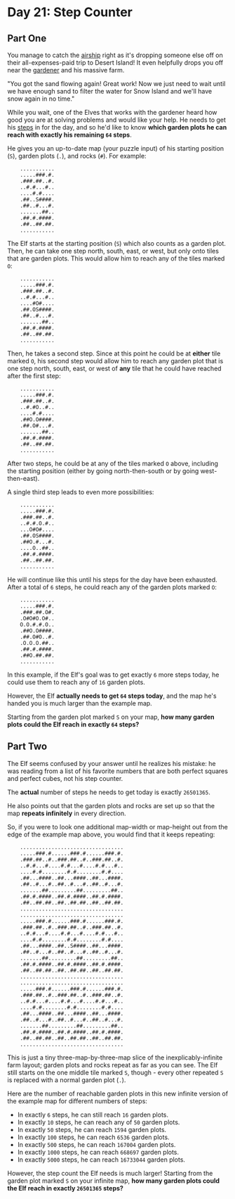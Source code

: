 # Day 21: Step Counter

## Part One

You manage to catch the [airship](../day-07/) right as it's dropping someone else
off on their all-expenses-paid trip to Desert Island! It even helpfully
drops you off near the [gardener](../day-05/) and his massive farm.

"You got the sand flowing again! Great work! Now we just need to wait
until we have enough sand to filter the water for Snow Island and we'll
have snow again in no time."

While you wait, one of the Elves that works with the gardener heard how
good you are at solving problems and would like your help. He needs to
get his [steps](https://en.wikipedia.org/wiki/Pedometer) in for the day,
and so he'd like to know **which garden plots he can reach with exactly
his remaining `64` steps**.

He gives you an up-to-date map (your puzzle input) of his starting
position (`S`), garden plots (`.`), and rocks (`#`). For example:

```
    ...........
    .....###.#.
    .###.##..#.
    ..#.#...#..
    ....#.#....
    .##..S####.
    .##..#...#.
    .......##..
    .##.#.####.
    .##..##.##.
    ...........
```

The Elf starts at the starting position (`S`) which also counts as a
garden plot. Then, he can take one step north, south, east, or west, but
only onto tiles that are garden plots. This would allow him to reach any
of the tiles marked `O`:

```
    ...........
    .....###.#.
    .###.##..#.
    ..#.#...#..
    ....#O#....
    .##.OS####.
    .##..#...#.
    .......##..
    .##.#.####.
    .##..##.##.
    ...........
```

Then, he takes a second step. Since at this point he could be at
**either** tile marked `O`, his second step would allow him to reach any
garden plot that is one step north, south, east, or west of **any** tile
that he could have reached after the first step:

```
    ...........
    .....###.#.
    .###.##..#.
    ..#.#O..#..
    ....#.#....
    .##O.O####.
    .##.O#...#.
    .......##..
    .##.#.####.
    .##..##.##.
    ...........
```

After two steps, he could be at any of the tiles marked `O` above,
including the starting position (either by going north-then-south or by
going west-then-east).

A single third step leads to even more possibilities:

```
    ...........
    .....###.#.
    .###.##..#.
    ..#.#.O.#..
    ...O#O#....
    .##.OS####.
    .##O.#...#.
    ....O..##..
    .##.#.####.
    .##..##.##.
    ...........
```

He will continue like this until his steps for the day have been
exhausted. After a total of `6` steps, he could reach any of the garden
plots marked `O`:

```
    ...........
    .....###.#.
    .###.##.O#.
    .O#O#O.O#..
    O.O.#.#.O..
    .##O.O####.
    .##.O#O..#.
    .O.O.O.##..
    .##.#.####.
    .##O.##.##.
    ...........
```

In this example, if the Elf's goal was to get exactly `6` more steps
today, he could use them to reach any of `16` garden plots.

However, the Elf **actually needs to get `64` steps today**, and the map
he's handed you is much larger than the example map.

Starting from the garden plot marked `S` on your map, **how many garden
plots could the Elf reach in exactly `64` steps?**

## Part Two

The Elf seems confused by your answer until he realizes his mistake: he
was reading from a list of his favorite numbers that are both perfect
squares and perfect cubes, not his step counter.

The **actual** number of steps he needs to get today is exactly
`26501365`.

He also points out that the garden plots and rocks are set up so that
the map **repeats infinitely** in every direction.

So, if you were to look one additional map-width or map-height out from
the edge of the example map above, you would find that it keeps
repeating:

```
    .................................
    .....###.#......###.#......###.#.
    .###.##..#..###.##..#..###.##..#.
    ..#.#...#....#.#...#....#.#...#..
    ....#.#........#.#........#.#....
    .##...####..##...####..##...####.
    .##..#...#..##..#...#..##..#...#.
    .......##.........##.........##..
    .##.#.####..##.#.####..##.#.####.
    .##..##.##..##..##.##..##..##.##.
    .................................
    .................................
    .....###.#......###.#......###.#.
    .###.##..#..###.##..#..###.##..#.
    ..#.#...#....#.#...#....#.#...#..
    ....#.#........#.#........#.#....
    .##...####..##..S####..##...####.
    .##..#...#..##..#...#..##..#...#.
    .......##.........##.........##..
    .##.#.####..##.#.####..##.#.####.
    .##..##.##..##..##.##..##..##.##.
    .................................
    .................................
    .....###.#......###.#......###.#.
    .###.##..#..###.##..#..###.##..#.
    ..#.#...#....#.#...#....#.#...#..
    ....#.#........#.#........#.#....
    .##...####..##...####..##...####.
    .##..#...#..##..#...#..##..#...#.
    .......##.........##.........##..
    .##.#.####..##.#.####..##.#.####.
    .##..##.##..##..##.##..##..##.##.
    .................................
```

This is just a tiny three-map-by-three-map slice of the
inexplicably-infinite farm layout; garden plots and rocks repeat as far
as you can see. The Elf still starts on the one middle tile marked `S`,
though - every other repeated `S` is replaced with a normal garden plot
(`.`).

Here are the number of reachable garden plots in this new infinite
version of the example map for different numbers of steps:

- In exactly `6` steps, he can still reach `16` garden plots.
- In exactly `10` steps, he can reach any of `50` garden plots.
- In exactly `50` steps, he can reach `1594` garden plots.
- In exactly `100` steps, he can reach `6536` garden plots.
- In exactly `500` steps, he can reach `167004` garden plots.
- In exactly `1000` steps, he can reach `668697` garden plots.
- In exactly `5000` steps, he can reach `16733044` garden plots.

However, the step count the Elf needs is much larger! Starting from the
garden plot marked `S` on your infinite map, **how many garden plots
could the Elf reach in exactly `26501365` steps?**
